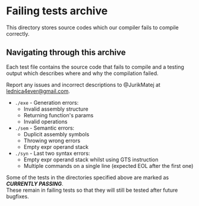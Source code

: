 # Failing tests archive

This directory stores source codes which our compiler fails to compile correctly.

## Navigating through this archive

Each test file contains the source code that fails to compile and a testing output which describes where and why the compilation failed.

Report any issues and incorrect descriptions to @JurikMatej at lednica4ever@gmail.com.

* `./exe` - Generation errors:
  * Invalid assembly structure
  * Returning function's params
  * Invalid operations
* `./sem` - Semantic errors:
  * Duplicit assembly symbols
  * Throwing wrong errors
  * Empty expr operand stack
* `./syn` - Last two syntax errors:  
  * Empty expr operand stack whilst using GTS instruction
  * Multiple commands on a single line (expected EOL after the first one)

Some of the tests in the directories specified above are marked as **_CURRENTLY PASSING_**.  
These remain in failing tests so that they will still be tested after future bugfixes.
